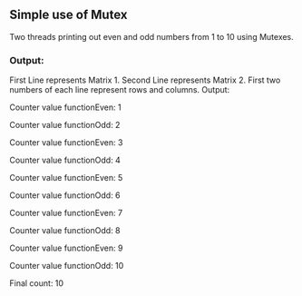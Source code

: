 ## Simple use of Mutex
Two threads printing out even and odd numbers from 1 to 10 using Mutexes.

### Output:
First Line represents Matrix 1.
Second Line represents Matrix 2.
First two numbers of each line represent rows and columns.
Output:

Counter value functionEven: 1

Counter value functionOdd:  2

Counter value functionEven: 3

Counter value functionOdd:  4

Counter value functionEven: 5

Counter value functionOdd:  6

Counter value functionEven: 7

Counter value functionOdd:  8

Counter value functionEven: 9

Counter value functionOdd:  10

Final count: 10 
